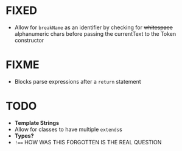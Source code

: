 # FIXED
* Allow for `breakName` as an identifier by checking for ~~whitespace~~ alphanumeric chars before passing the currentText to the Token constructor

# FIXME
* Blocks parse expressions after a `return` statement

# TODO
* **Template Strings**
* Allow for classes to have multiple `extends`s
* **Types?**
* `!==` HOW WAS THIS FORGOTTEN IS THE REAL QUESTION